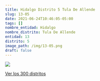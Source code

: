 ```yaml
---
title: Hidalgo Distrito 5 Tula De Allende
slug: 13-05
date: 2021-06-24T10:46:05-05:00
tags: []
nombre_entidad: Hidalgo
nombre_distrito: Tula De Allende
entidad: 13
distrito: 5
image_path: /img/13-05.png
draft: false
---
```


![](/img/13-05.png)

[Ver los 300 distritos](/docs/elecciones-2021)
